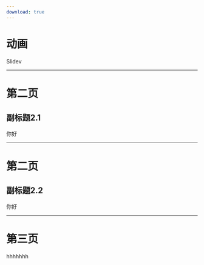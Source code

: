 ```yaml
---
download: true
---
```


# 动画

<div
  v-motion
  :initial="{ x: -80 }"
  :enter="{ x: 0 }">
  Slidev
</div>

---

# 第二页

## 副标题2.1

你好

---

# 第二页

## 副标题2.2

你好

---

# 第三页

hhhhhhh
